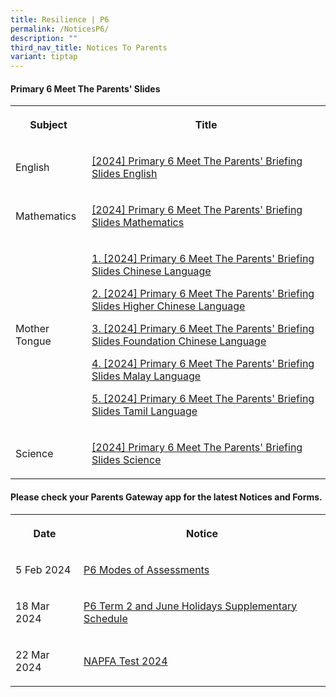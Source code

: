 ```yaml
---
title: Resilience | P6
permalink: /NoticesP6/
description: ""
third_nav_title: Notices To Parents
variant: tiptap
---
```

<h4>Primary 6 Meet The Parents' Slides</h4>
<table>
<tbody>
<tr>
<th rowspan="1" colspan="1">
<p>Subject</p>
</th>
<th rowspan="1" colspan="1">
<p>Title</p>
</th>
</tr>
<tr>
<td rowspan="1" colspan="1">
<p>English</p>
</td>
<td rowspan="1" colspan="1">
<p><a href="https://youtu.be/8K7kBTSXmGU" rel="noopener noreferrer nofollow" target="_blank">[2024] Primary 6 Meet The Parents' Briefing Slides English</a>
</p>
</td>
</tr>
<tr>
<td rowspan="1" colspan="1">
<p>Mathematics</p>
</td>
<td rowspan="1" colspan="1">
<p><a href="https://youtu.be/xc4vo6pSJYY" rel="noopener noreferrer nofollow" target="_blank">[2024] Primary 6 Meet The Parents' Briefing Slides Mathematics</a>
</p>
</td>
</tr>
<tr>
<td rowspan="1" colspan="1">
<p>Mother Tongue</p>
</td>
<td rowspan="1" colspan="1">
<p><a href="https://youtu.be/tNKy3NwtFk8" rel="noopener noreferrer nofollow" target="_blank">1. [2024] Primary 6 Meet The Parents' Briefing Slides Chinese Language</a>
</p>
<p><a href="https://youtu.be/rVrA2bECDpE" rel="noopener noreferrer nofollow" target="_blank">2. [2024] Primary 6 Meet The Parents' Briefing Slides Higher Chinese Language</a>
</p>
<p><a href="https://youtu.be/sRy1_W-WxrY" rel="noopener noreferrer nofollow" target="_blank">3. [2024] Primary 6 Meet The Parents' Briefing Slides Foundation Chinese Language</a>
</p>
<p><a href="https://youtu.be/GnJRz8IHb30" rel="noopener noreferrer nofollow" target="_blank">4. [2024] Primary 6 Meet The Parents' Briefing Slides Malay Language</a>
</p>
<p><a href="https://youtu.be/GKmHLkOjl40" rel="noopener noreferrer nofollow" target="_blank">5. [2024] Primary 6 Meet The Parents' Briefing Slides Tamil Language</a>
</p>
</td>
</tr>
<tr>
<td rowspan="1" colspan="1">
<p>Science</p>
</td>
<td rowspan="1" colspan="1">
<p><a href="https://youtu.be/L7brMOzlrr0" rel="noopener noreferrer nofollow" target="_blank">[2024] Primary 6 Meet The Parents' Briefing Slides Science</a>
</p>
</td>
</tr>
</tbody>
</table>
<p></p>
<h4>Please check your <strong>Parents Gateway</strong> app for the latest Notices and Forms.</h4>
<table>
<tbody>
<tr>
<th rowspan="1" colspan="1">
<p>Date</p>
</th>
<th rowspan="1" colspan="1">
<p>Notice</p>
</th>
</tr>
<tr>
<td rowspan="1" colspan="1">
<p>5 Feb 2024</p>
</td>
<td rowspan="1" colspan="1">
<p><a href="/files/Letter to parents/Term 1/JWPS_2024_P6_Modes_of_Assessments_Letter_to_Parents.pdf" rel="noopener noreferrer nofollow" target="_blank">P6 Modes of Assessments</a>
</p>
</td>
</tr>
<tr>
<td rowspan="1" colspan="1">
<p>18 Mar 2024</p>
</td>
<td rowspan="1" colspan="1">
<p><a href="/files/Letter to parents/Term 2/044_P6_Term_2_and_June_Hol_Supplementary_Schedule.pdf" rel="noopener noreferrer nofollow" target="_blank">P6 Term 2 and June Holidays Supplementary Schedule</a>
</p>
</td>
</tr>
<tr>
<td rowspan="1" colspan="1">
<p>22 Mar 2024</p>
</td>
<td rowspan="1" colspan="1">
<p><a href="/files/Letter to parents/Term 2/047_NAPFA_Test_2024.pdf" rel="noopener noreferrer nofollow" target="_blank">NAPFA Test 2024</a>
</p>
</td>
</tr>
</tbody>
</table>
<p></p>
<p></p>